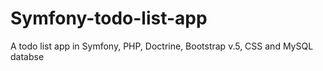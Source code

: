 # Symfony-todo-list-app
A todo list app in Symfony, PHP, Doctrine, Bootstrap v.5, CSS and MySQL databse
